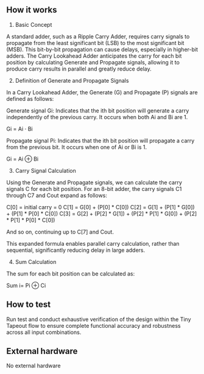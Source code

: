 <!---

This file is used to generate your project datasheet. Please fill in the information below and delete any unused
sections.

You can also include images in this folder and reference them in the markdown. Each image must be less than
512 kb in size, and the combined size of all images must be less than 1 MB.
-->

## How it works

1. Basic Concept

A standard adder, such as a Ripple Carry Adder, requires carry signals to propagate from the least significant bit (LSB) to the most significant bit (MSB). This bit-by-bit propagation can cause delays, especially in higher-bit adders. The Carry Lookahead Adder anticipates the carry for each bit position by calculating Generate and Propagate signals, allowing it to produce carry results in parallel and greatly reduce delay.

2. Definition of Generate and Propagate Signals

In a Carry Lookahead Adder, the Generate (G) and Propagate (P) signals are defined as follows:

Generate signal Gi: Indicates that the ith bit position will generate a carry independently of the previous carry. It occurs when both Ai and Bi are 1.

Gi = Ai ⋅ Bi

Propagate signal Pi: Indicates that the ith bit position will propagate a carry from the previous bit. It occurs when one of Ai or Bi is 1.

Gi = Ai ⊕ Bi

3. Carry Signal Calculation

Using the Generate and Propagate signals, we can calculate the carry signals C for each bit position. For an 8-bit adder, the carry signals C1 through C7 and Cout expand as follows:

C[0] = initial carry = 0
C[1] = G[0] + (P[0] * C[0])
C[2] = G[1] + (P[1] * G[0]) + (P[1] * P[0] * C[0])
C[3] = G[2] + (P[2] * G[1]) + (P[2] * P[1] * G[0]) + (P[2] * P[1] * P[0] * C[0])

And so on, continuing up to C[7] and Cout.

This expanded formula enables parallel carry calculation, rather than sequential, significantly reducing delay in large adders.

4. Sum Calculation

The sum for each bit position can be calculated as:

Sum i= Pi ⊕ Ci

## How to test

Run test and conduct exhaustive verification of the design within the Tiny Tapeout flow to ensure complete functional accuracy and robustness across all input combinations.

## External hardware

No external hardware
